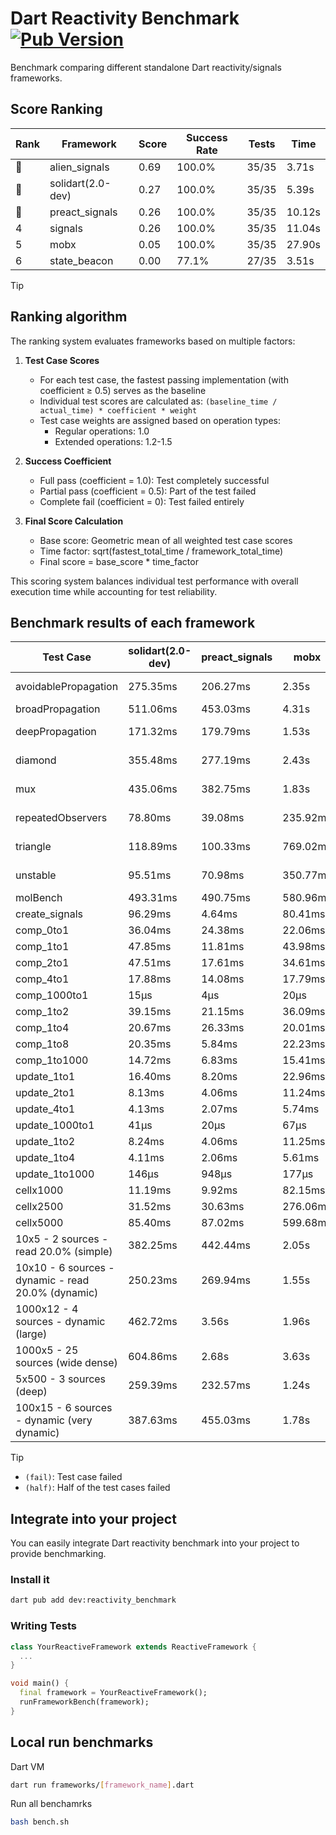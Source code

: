 # Dart Reactivity Benchmark [![Pub Version](https://img.shields.io/pub/v/reactivity_benchmark)](https://pub.dev/packages/reactivity_benchmark)

Benchmark comparing different standalone Dart reactivity/signals frameworks.

## Score Ranking

<!-- ranking start -->
| Rank | Framework | Score | Success Rate | Tests | Time |
|------|-----------|-------|--------------|-------|------|
| 🥇 | alien_signals | 0.69 | 100.0% | 35/35 | 3.71s |
| 🥈 | solidart(2.0-dev) | 0.27 | 100.0% | 35/35 | 5.39s |
| 🥉 | preact_signals | 0.26 | 100.0% | 35/35 | 10.12s |
| 4 | signals | 0.26 | 100.0% | 35/35 | 11.04s |
| 5 | mobx | 0.05 | 100.0% | 35/35 | 27.90s |
| 6 | state_beacon | 0.00 | 77.1% | 27/35 | 3.51s |

<!-- ranking end -->

> [!TIP]
> ## Ranking algorithm
>
> The ranking system evaluates frameworks based on multiple factors:
>
> 1. **Test Case Scores**
>    - For each test case, the fastest passing implementation (with coefficient ≥ 0.5) serves as the baseline
>    - Individual test scores are calculated as: `(baseline_time / actual_time) * coefficient * weight`
>    - Test case weights are assigned based on operation types:
>      - Regular operations: 1.0
>      - Extended operations: 1.2-1.5
>
> 2. **Success Coefficient**
>    - Full pass (coefficient = 1.0): Test completely successful
>    - Partial pass (coefficient = 0.5): Part of the test failed
>    - Complete fail (coefficient = 0): Test failed entirely
>
> 3. **Final Score Calculation**
>    - Base score: Geometric mean of all weighted test case scores
>    - Time factor: sqrt(fastest_total_time / framework_total_time)
>    - Final score = base_score * time_factor
>
> This scoring system balances individual test performance with overall execution time while accounting for test reliability.

## Benchmark results of each framework

<!-- test-case start -->
| Test Case | solidart(2.0-dev) | preact_signals | mobx | alien_signals | signals | state_beacon |
|---|---|---|---|---|---|---|
| avoidablePropagation | 275.35ms | 206.27ms | 2.35s | 185.69ms | 208.74ms | 148.84ms (fail) |
| broadPropagation | 511.06ms | 453.03ms | 4.31s | 352.85ms | 459.83ms | 5.97ms (fail) |
| deepPropagation | 171.32ms | 179.79ms | 1.53s | 126.97ms | 180.56ms | 137.85ms (fail) |
| diamond | 355.48ms | 277.19ms | 2.43s | 234.83ms | 289.53ms | 185.31ms (fail) |
| mux | 435.06ms | 382.75ms | 1.83s | 382.39ms | 412.31ms | 190.83ms (fail) |
| repeatedObservers | 78.80ms | 39.08ms | 235.92ms | 45.53ms | 46.01ms | 53.29ms (fail) |
| triangle | 118.89ms | 100.33ms | 769.02ms | 90.31ms | 100.17ms | 78.00ms (fail) |
| unstable | 95.51ms | 70.98ms | 350.77ms | 60.81ms | 73.50ms | 340.64ms (fail) |
| molBench | 493.31ms | 490.75ms | 580.96ms | 492.24ms | 489.00ms | 1.15ms |
| create_signals | 96.29ms | 4.64ms | 80.41ms | 26.35ms | 25.39ms | 68.22ms |
| comp_0to1 | 36.04ms | 24.38ms | 22.06ms | 7.06ms | 11.94ms | 56.26ms |
| comp_1to1 | 47.85ms | 11.81ms | 43.98ms | 4.24ms | 25.25ms | 56.53ms |
| comp_2to1 | 47.51ms | 17.61ms | 34.61ms | 2.29ms | 17.41ms | 37.80ms |
| comp_4to1 | 17.88ms | 14.08ms | 17.79ms | 8.57ms | 8.23ms | 19.03ms |
| comp_1000to1 | 15μs | 4μs | 20μs | 3μs | 6μs | 41μs |
| comp_1to2 | 39.15ms | 21.15ms | 36.09ms | 10.72ms | 22.18ms | 46.60ms |
| comp_1to4 | 20.67ms | 26.33ms | 20.01ms | 12.99ms | 9.06ms | 68.04ms |
| comp_1to8 | 20.35ms | 5.84ms | 22.23ms | 4.15ms | 6.55ms | 43.06ms |
| comp_1to1000 | 14.72ms | 6.83ms | 15.41ms | 3.25ms | 4.65ms | 37.30ms |
| update_1to1 | 16.40ms | 8.20ms | 22.96ms | 11.39ms | 9.25ms | 5.72ms |
| update_2to1 | 8.13ms | 4.06ms | 11.24ms | 4.93ms | 4.64ms | 2.87ms |
| update_4to1 | 4.13ms | 2.07ms | 5.74ms | 2.77ms | 2.31ms | 1.43ms |
| update_1000to1 | 41μs | 20μs | 67μs | 16μs | 23μs | 14μs |
| update_1to2 | 8.24ms | 4.06ms | 11.25ms | 5.61ms | 5.00ms | 2.92ms |
| update_1to4 | 4.11ms | 2.06ms | 5.61ms | 2.43ms | 2.28ms | 1.43ms |
| update_1to1000 | 146μs | 948μs | 177μs | 49μs | 42μs | 378μs |
| cellx1000 | 11.19ms | 9.92ms | 82.15ms | 7.85ms | 9.57ms | 5.99ms |
| cellx2500 | 31.52ms | 30.63ms | 276.06ms | 19.40ms | 31.34ms | 37.22ms |
| cellx5000 | 85.40ms | 87.02ms | 599.68ms | 41.97ms | 82.47ms | 91.44ms |
| 10x5 - 2 sources - read 20.0% (simple) | 382.25ms | 442.44ms | 2.05s | 231.28ms | 516.28ms | 239.59ms |
| 10x10 - 6 sources - dynamic - read 20.0% (dynamic) | 250.23ms | 269.94ms | 1.55s | 176.88ms | 279.71ms | 201.00ms |
| 1000x12 - 4 sources - dynamic (large) | 462.72ms | 3.56s | 1.96s | 294.04ms | 3.58s | 358.91ms |
| 1000x5 - 25 sources (wide dense) | 604.86ms | 2.68s | 3.63s | 409.70ms | 3.42s | 512.43ms |
| 5x500 - 3 sources (deep) | 259.39ms | 232.57ms | 1.24s | 191.66ms | 227.89ms | 208.95ms |
| 100x15 - 6 sources - dynamic (very dynamic) | 387.63ms | 455.03ms | 1.78s | 262.37ms | 482.00ms | 268.40ms |

<!-- test-case end -->

> [!TIP]
> - `(fail)`: Test case failed
> - `(half)`: Half of the test cases failed

## Integrate into your project

You can easily integrate Dart reactivity benchmark into your project to provide benchmarking.

### Install it

```bash
dart pub add dev:reactivity_benchmark
```

### Writing Tests

```dart
class YourReactiveFramework extends ReactiveFramework {
  ...
}

void main() {
  final framework = YourReactiveFramework();
  runFrameworkBench(framework);
}
```

## Local run benchmarks

Dart VM
```bash
dart run frameworks/[framework_name].dart
```

Run all benchamrks
```bash
bash bench.sh
```
